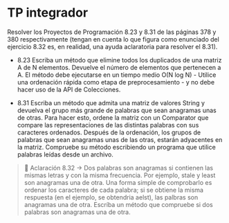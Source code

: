# TP integrador
Resolver los Proyectos de Programación 8.23 y 8.31 de las páginas 378 y 380 respectivamente (tengan en cuenta lo que figura como enunciado del ejercicio 8.32 es, en realidad, una ayuda aclaratoria para resolver el 8.31).

- 8.23 Escriba un método que elimine todos los duplicados de una matriz A de N elementos. Devuelve el número de elementos que pertenecen a A. El método debe ejecutarse en un tiempo medio O(N log N) - Utilice una ordenación rápida como etapa de preprocesamiento - y no debe hacer uso de la API de Colecciones.

- 8.31 Escriba un método que admita una matriz de valores String y devuelva el grupo más grande de palabras que sean anagramas unas de otras. Para hacer esto, ordene la matriz con un Comparator que compare las representaciones de las distintas palabras con sus caracteres ordenados. Después de la ordenación, los grupos de palabras que sean anagramas unas de las otras, estarán adyacentes en la matriz. Compruebe su método escribiendo un programa que utilice palabras leídas desde un archivo.
> 📌 Aclaración 8.32 -> Dos palabras son anagramas si contienen las mismas letras y con la misma frecuencia. Por ejemplo, stale y least son anagramas una de otra. Una forma simple de comprobarlo es ordenar los caracteres de cada palabra; si se obtiene la misma respuesta (en el ejemplo, se obtendria aelst), las palbras son anagramas una de otra. Escríba un método que compruebe si dos palabras son anagramas una de otra.
